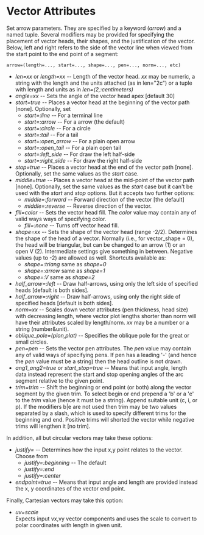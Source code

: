 # Vector Attributes

Set arrow parameters. They are specified by a keyword (*arrow*) and a named tuple.
Several modifiers may be provided for specifying the placement of vector heads, their shapes, and the
justification of the vector. Below, left and right refers to the side of the vector line when viewed from
the start point to the end point of a segment:

    arrow=(length=..., start=..., shape=..., pen=..., norm=..., etc)

- *len=xx* or *length=xx* -- Length of the vector head. *xx* may be numeric, a string with the length and the
   units attached (as in len="2c") or a tuple with length and units as in *len=(2,:centimeters)*
- *angle=xx* -- Sets the angle of the vector head apex [default 30]
- *start=true* -- Places a vector head at the beginning of the vector path [none]. Optionally, set
  - *start=:line* -- For a terminal line
  - *start=:arrow* -- For a arrow (the default)
  - *start=:circle* -- For a circle
  - *start=:tail* -- For a tail
  - *start=:open_arrow* -- For a plain open arrow
  - *start=:open_tail* -- For a plain open tail
  - *start=:left_side* -- For draw the left half-side
  - *start=:right_side* -- For draw the right half-side
- *stop=true* -- Places a vector head at the end of the vector path [none]. Optionally, set the same values
   as the *start* case.
- *middle=true* -- Places a vector head at the mid-point of the vector path [none]. Optionally, set the same
   values as the *start* case but it can't be used with the *start* and *stop* options. But it accepts two
   further options:
  - *middle=:forward* -- Forward direction of the vector [the default]
  - *middle=:reverse* -- Reverse direction of the vector.
- *fill=color* -- Sets the vector head fill. The *color* value may contain any of valid ways ways of
   specifying color.
  - *fill=:none* -- Turns off vector head fill.
- *shape=xx* -- Sets the shape of the vector head (range -2/2). Determines the shape of the head of a vector.
   Normally (i.e., for vector_shape = 0), the head will be triangular, but can be changed to an arrow (1) or
   an open V (2). Intermediate settings give something in between. Negative values (up to -2) are allowed as
   well. Shortcuts available as:
  - *shape=:triang*     same as *shape=0*
  - *shape=:arrow*      same as *shape=1*
  - *shape=:V*          same as *shape=2*
- *half_arrow=:left*  -- Draw half-arrows, using only the left side of specified heads [default is both sides].
- *half_arrow=:right* -- Draw half-arrows, using only the right side of specified heads [default is both sides].
- *norm=xx* -- Scales down vector attributes (pen thickness, head size) with decreasing length, where vector
   plot lengths shorter than norm will have their attributes scaled by length/norm. *xx* may be a number or a
   string (number&unit).
- *oblique_pole=(plon,plat)* -- Specifies the oblique pole for the great or small circles.
- *pen=pen* -- Sets the vector pen attributes. The *pen* value may contain any of valid ways of specifying pens.
   If pen has a leading '-' (and hence the *pen* value must be a string) then the head outline is not drawn.
- *ang1_ang2=true* or *start_stop=true* -- Means that input angle, length data instead represent the start and
   stop opening angles of the arc segment relative to the given point.
- *trim=trim*  -- Shift the beginning or end point (or both) along the vector segment by the given trim. To
   select begin or end prepend a 'b' or a 'e' to the *trim* value (hence it must be a string). Append suitable
   unit (c, i, or p). If the modifiers b|e are not used then trim may be two values separated by a slash, which
   is used to specify different trims for the beginning and end. Positive trims will shorted the vector while
   negative trims will lengthen it [no trim].

In addition, all but circular vectors may take these options:

- *justify=* -- Determines how the input x,y point relates to the vector. Choose from
  - *justify=:beginning*          -- The default
  - *justify=:end*
  - *justify=:center*
- *endpoint=true* -- Means that input angle and length are provided instead the x, y coordinates of the
   vector end point.

Finally, Cartesian vectors may take this option:

- *uv=scale*\
   Expects input vx,vy vector components and uses the scale to convert to polar coordinates with
   length in given unit.
